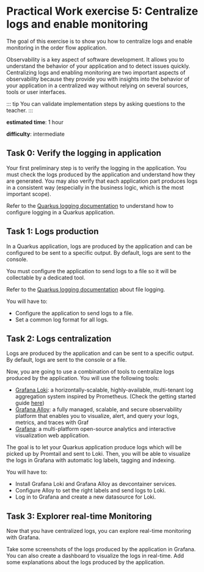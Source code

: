 # Practical Work exercise 5: Centralize logs and enable monitoring

The goal of this exercise is to show you how to centralize logs and enable monitoring in the order flow application.

Observability is a key aspect of software development. It allows you to understand the behavior of your application and to detect issues quickly. Centralizing logs and enabling monitoring are two important aspects of observability because they provide you with insights into the behavior of your application in a centralized way without relying on several sources, tools or user interfaces.

::: tip
You can validate implementation steps by asking questions to the teacher.
:::

**estimated time**: 1 hour

**difficulty**: intermediate

## Task 0: Verify the logging in application

Your first preliminary step is to verify the logging in the application. You must check the logs produced by the application and understand how they are generated. You may also verify that each application part produces logs in a consistent way (especially in the business logic, which is the most important scope).

Refer to the [Quarkus logging documentation](https://quarkus.io/guides/logging) to understand how to configure logging in a Quarkus application.

## Task 1: Logs production

In a Quarkus application, logs are produced by the application and can be configured to be sent to a specific output. By default, logs are sent to the console.

You must configure the application to send logs to a file so it will be collectable by a dedicated tool.

Refer to the [Quarkus logging documentation](https://quarkus.io/guides/logging#file-log-handler) about file logging.

You will have to:
- Configure the application to send logs to a file.
- Set a common log format for all logs.

## Task 2: Logs centralization

Logs are produced by the application and can be sent to a specific output. By default, logs are sent to the console or a file.

Now, you are going to use a combination of tools to centralize logs produced by the application. You will use the following tools:
- [Grafana Loki](https://grafana.com/oss/loki/): a horizontally-scalable, highly-available, multi-tenant log aggregation system inspired by Prometheus. (Check the getting started guide [here](https://grafana.com/docs/loki/latest/get-started/?pg=oss-loki&plcmt=resources))
- [Grafana Alloy](https://grafana.com/docs/alloy/latest/?pg=oss-loki&plcmt=resources): a fully managed, scalable, and secure observability platform that enables you to visualize, alert, and query your logs, metrics, and traces with Graf
- [Grafana](https://grafana.com/): a multi-platform open-source analytics and interactive visualization web application.

The goal is to let your Quarkus application produce logs which will be picked up by Promtail and sent to Loki. Then, you will be able to visualize the logs in Grafana with automatic log labels, tagging and indexing.

You will have to:
- Install Grafana Loki and Grafana Alloy as devcontainer services.
- Configure Alloy to set the right labels and send logs to Loki.
- Log in to Grafana and create a new datasource for Loki.

## Task 3: Explorer real-time Monitoring

Now that you have centralized logs, you can explore real-time monitoring with Grafana.

Take some screenshots of the logs produced by the application in Grafana. You can also create a dashboard to visualize the logs in real-time. Add some explanations about the logs produced by the application.